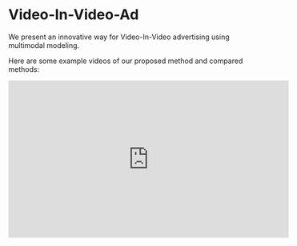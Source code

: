 # Video-In-Video-Ad
We present an innovative way for Video-In-Video advertising using multimodal modeling. 

Here are some example videos of our proposed method and compared methods:

<iframe width="560" height="315" src="https://www.youtube.com/embed/ROlQ0jexE00" frameborder="0" allow="accelerometer; autoplay; encrypted-media; gyroscope; picture-in-picture" allowfullscreen></iframe>
